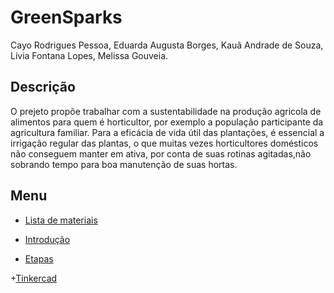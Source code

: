 # GreenSparks
Cayo Rodrigues Pessoa, Eduarda Augusta Borges, Kauã Andrade de Souza, Lívia Fontana Lopes, Melissa Gouveia.

## **Descrição**

 O prejeto propõe trabalhar com a sustentabilidade na produção agricola de alimentos para quem é horticultor, por exemplo a população participante da agricultura familiar. Para a eficácia de vida útil das plantações, é essencial a irrigação regular das plantas, o que muitas vezes horticultores domésticos não conseguem manter em ativa, por conta de suas rotinas agitadas,não sobrando tempo para boa manutenção de suas hortas.
 
 ## **Menu**
 
 + [Lista de materiais](https://github.com/MeiMeiEli/GreenSparks/blob/main/Lista%20de%20Materias.md)
 
 + [Introdução](https://github.com/MeiMeiEli/GreenSparks/blob/main/introdu%C3%A7%C3%A3o.md)
 
 + [Etapas](https://github.com/MeiMeiEli/GreenSparks/blob/main/Etapas.md)

 +[Tinkercad](https://www.tinkercad.com/things/27L7vxjjKmH?sharecode=_jgilA3GPMQq4cgrc2j6q7TfTtJsRq4bb9dD7-hFHSQ)
